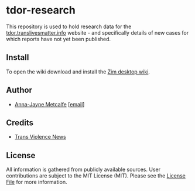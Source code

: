 # tdor-researchThis repository is used to hold research data for the [tdor.translivesmatter.info](https://tdor.translivesmatter.info) website - and specifically details of new cases for which reports have not yet been published.## InstallTo open the wiki download and install the [Zim desktop wiki](https://zim-wiki.org/install.html).## Author- [Anna-Jayne Metcalfe](https://www.annasplace.me.uk/about) [[email](anna-jayne@annasplace.me.uk)]## Credits- [Trans Violence News](https://www.facebook.com/groups/1570448163283501/)## LicenseAll information is gathered from publicly available sources. User contributions are subject to the MIT License (MIT). Please see the [License File](LICENSE.md) for more information.